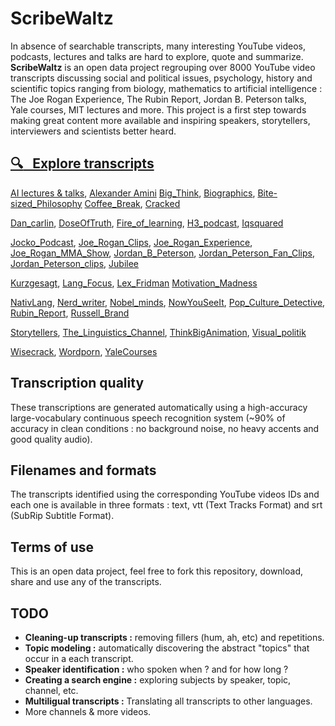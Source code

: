 # ScribeWaltz 

In absence of searchable transcripts, many interesting YouTube videos, podcasts, lectures and talks are hard to explore, quote and summarize. **ScribeWaltz** is an open data project regrouping over 8000 YouTube video transcripts discussing social and political issues, psychology, history and scientific topics ranging from biology, mathematics to artificial intelligence : The Joe Rogan Experience, The Rubin Report, Jordan B. Peterson talks, Yale courses, MIT lectures and more. This project is a first step towards making great content more available and inspiring speakers, storytellers, interviewers and scientists better heard. 


## [ :mag: &nbsp; Explore transcripts ](transcripts/en/#original-transcripts)

[AI lectures & talks](transcripts/en/AI_lectures_talks), [Alexander Amini](transcripts/en/Alexander_Amini)
[Big_Think](transcripts/en/Big_Think), [Biographics](transcripts/en/Biographics), [Bite-sized_Philosophy](transcripts/en/Bite-sized_Philosophy) [Coffee_Break](transcripts/en/Coffee_Break), [Cracked](transcripts/en/Cracked)

[Dan_carlin](transcripts/en/Dan_carlin), [DoseOfTruth](transcripts/en/DoseOfTruth), [Fire_of_learning](transcripts/en/Fire_of_learning), [H3_podcast](transcripts/en/H3_podcast), [Iqsquared](transcripts/en/Iqsquared)

[Jocko_Podcast](transcripts/en/Jocko_Podcast), [Joe_Rogan_Clips](transcripts/en/Joe_Rogan_Clips), [Joe_Rogan_Experience](transcripts/en/Joe_Rogan_Experience), [Joe_Rogan_MMA_Show](transcripts/en/Joe_Rogan_MMA_Show), [Jordan_B_Peterson](transcripts/en/Jordan_B_Peterson), [Jordan_Peterson_Fan_Clips](transcripts/en/Jordan_Peterson_Fan_Clips), [Jordan_Peterson_clips](transcripts/en/Jordan_Peterson_clips), [Jubilee](transcripts/en/Jubilee)

[Kurzgesagt](transcripts/en/Kurzgesagt), [Lang_Focus](transcripts/en/Lang_Focus), [Lex_Fridman](transcripts/en/Lex_Fridman)
[Motivation_Madness](transcripts/en/Motivation_Madness)

[NativLang](transcripts/en/NativLang), [Nerd_writer](transcripts/en/Nerd_writer), [Nobel_minds](transcripts/en/Nobel_minds), [NowYouSeeIt](transcripts/en/NowYouSeeIt), [Pop_Culture_Detective](transcripts/en/Pop_Culture_Detective), [Rubin_Report](transcripts/en/Rubin_Report), [Russell_Brand](transcripts/en/Russell_Brand)

[Storytellers](transcripts/en/Storytellers), [The_Linguistics_Channel](transcripts/en/The_Linguistics_Channel), [ThinkBigAnimation](transcripts/en/ThinkBigAnimation), [Visual_politik](transcripts/en/Visual_politik)

[Wisecrack](transcripts/en/Wisecrack), [Wordporn](transcripts/en/Wordporn), [YaleCourses](transcripts/en/YaleCourses)


## Transcription quality 
These transcriptions are generated automatically using a high-accuracy large-vocabulary continuous speech recognition system (~90% of accuracy in clean conditions : no background noise, no heavy accents and good quality audio). 

## Filenames and formats 
The transcripts identified using the corresponding YouTube videos IDs and each one is available in three formats : text, vtt (Text Tracks Format) and srt (SubRip Subtitle Format).

## Terms of use 
This is an open data project, feel free to fork this repository, download, share and use any of the transcripts. 


## TODO 
- **Cleaning-up transcripts :** removing fillers (hum, ah, etc) and repetitions.
- **Topic modeling :** automatically discovering the abstract "topics" that occur in a each transcript.
- **Speaker identification :** who spoken when ? and for how long ?
- **Creating a search engine :** exploring subjects by speaker, topic, channel, etc.
- **Multiligual transcripts :** Translating all transcripts to other languages.
- More channels & more videos.
